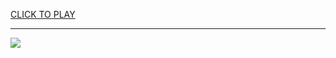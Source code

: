 
<a href="https://premium76.site?title=snake_and_ladder_game_amazon&ref=12M">CLICK TO PLAY</a></h3>
<hr>

<a href="https://premium76.site?title=snake_and_ladder_game_amazon&ref=12M"><img src="https://clearcache.store/games.png"></a>


